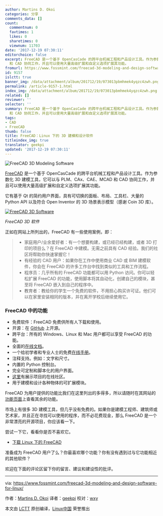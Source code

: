 ```yaml
---
author: Martins D. Okoi
categories: 分享
comments_data: []
count:
  commentnum: 0
  favtimes: 1
  likes: 0
  sharetimes: 0
  viewnum: 11703
date: '2017-12-19 07:30:11'
editorchoice: false
excerpt: FreeCAD 是一个基于 OpenCasCade 的跨平台机械工程和产品设计工具。作为参数化 3D 建模工具，它可以与 PLM、CAx、CAE、MCAD
  和 CAD 协同工作，并且可以使用大量高级扩展和自定义选项扩展其功能。
fromurl: https://www.fossmint.com/freecad-3d-modeling-and-design-software-for-linux/
id: 9157
islctt: true
banner_img: /data/attachment/album/201712/19/073013pbmhmek4yqzc4zwh.png
permalink: /article-9157-1.html
index_img: /data/attachment/album/201712/19/073013pbmhmek4yqzc4zwh.png.thumb.jpg
related: []
reviewer: ''
selector: ''
summary: FreeCAD 是一个基于 OpenCasCade 的跨平台机械工程和产品设计工具。作为参数化 3D 建模工具，它可以与 PLM、CAx、CAE、MCAD
  和 CAD 协同工作，并且可以使用大量高级扩展和自定义选项扩展其功能。
tags:
- CAD
- FreeCAD
thumb: false
title: FreeCAD：Linux 下的 3D 建模和设计软件
titleindex_img: true
translator: geekpi
updated: '2017-12-19 07:30:11'
---
```


![FreeCAD 3D Modeling Software](/data/attachment/album/201712/19/073013pbmhmek4yqzc4zwh.png)


[FreeCAD](http://www.freecadweb.org/) 是一个基于 OpenCasCade 的跨平台机械工程和产品设计工具。作为参数化 3D 建模工具，它可以与 PLM、CAx、CAE、MCAD 和 CAD 协同工作，并且可以使用大量高级扩展和自定义选项扩展其功能。


它有基于 Qt 的简约用户界面，具有可切换的面板、布局、工具栏、大量的 Python API 以及符合 Open Inventor 的 3D 场景表示模型（感谢 Coin 3D 库）。


[![FreeCAD 3D Software](/data/attachment/album/201712/19/073013goswmwxe0ppe15xa.png)](https://www.fossmint.com/wp-content/uploads/2017/12/FreeCAD-3D-Software.png)


*FreeCAD 3D 软件*


正如在网站上所列出的，FreeCAD 有一些使用案例，即：



> 
> * 家庭用户/业余爱好者：有一个想要构建，或已经已经构建，或者 3D 打印的项目么？在 FreeCAD 中建模。无需之前具有 CAD 经验。我们的社区将帮助你快速掌握它！
> * 有经验的 CAD 用户：如果你在工作中使用商业 CAD 或 BIM 建模软件，你会在 FreeCAD 的许多工作台中找到类似的工具和工作流程。
> * 程序员：几乎所有的 FreeCAD 功能都可以用 Python 访问。你可以轻松扩展 FreeCAD 的功能，使用脚本将其自动化，创建自己的模块，甚至将 FreeCAD 嵌入到自己的程序中。
> * 教育者：教给你的学生一个免费的软件，不用担心购买许可证。他们可以在家里安装相同的版本，并在离开学校后继续使用它。
> 
> 
> 


### FreeCAD 中的功能


* 免费软件：FreeCAD 免费供所有人下载和使用。
* 开源：在 [GitHub](https://github.com/FreeCAD/FreeCAD) 上开源。
* 跨平台：所有的 Windows、Linux 和 Mac 用户都可以享受 FreeCAD 的功能。
* 全面的[在线文档](https://www.freecadweb.org/wiki/Main_Page)。
* 一个给初学者和专业人士的免费[在线手册](https://www.freecadweb.org/wiki/Manual)。
* 注释支持。例如：文字和尺寸。
* 内置的 Python 控制台。
* 完全可定制和脚本化的用户界面。
* [这里](https://forum.freecadweb.org/viewforum.php?f=24)有展示项目的在线社区。
* 用于建模和设计各种物体的可扩展模块。


FreeCAD 为用户提供的功能比我们在这里列出的多得多，所以请随时在其网站的[功能页面](https://www.freecadweb.org/wiki/Feature_list)上查看其余的功能。


市场上有很多 3D 建模工具，但几乎没有免费的。如果你是建模工程师、建筑师或艺术家，并且正在寻找可以使用的程序，而不必花费现金，那么 FreeCAD 是一个非常漂亮的开源项目，你应该看一下。


尝试一下它，看看你是否不喜欢它。


* [下载 Linux 下的 FreeCAD](https://www.freecadweb.org/wiki/Download)


准备成为 FreeCAD 用户了么？你最喜欢哪个功能？你有没有遇到过与它功能相近的其他软件？


欢迎在下面的评论区留下你的留言、建议和建设性的批评。




---


via: <https://www.fossmint.com/freecad-3d-modeling-and-design-software-for-linux/>


作者：[Martins D. Okoi](https://www.fossmint.com/author/dillivine/) 译者：[geekpi](https://github.com/geekpi) 校对：[wxy](https://github.com/wxy)


本文由 [LCTT](https://github.com/LCTT/TranslateProject) 原创编译，[Linux中国](https://linux.cn/) 荣誉推出